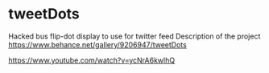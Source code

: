 # tweetDots
Hacked bus flip-dot display to use for twitter feed
Description of the project
https://www.behance.net/gallery/9206947/tweetDots

https://www.youtube.com/watch?v=ycNrA6kwlhQ
